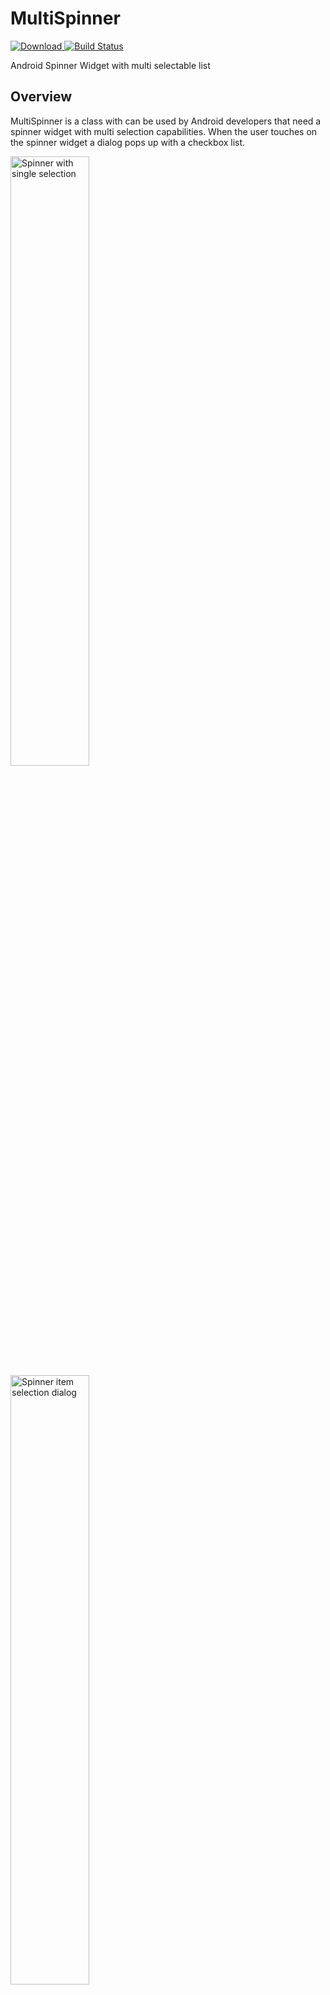 # MultiSpinner
[![Download](https://api.bintray.com/packages/thomashaertel/maven/MultiSpinner/images/download.svg) ](https://bintray.com/thomashaertel/maven/MultiSpinner/_latestVersion)
[![Build Status](https://travis-ci.org/thomashaertel/MultiSpinner.svg?branch=master)](https://travis-ci.org/thomashaertel/MultiSpinner)

Android Spinner Widget with multi selectable list

## Overview
MultiSpinner is a class with can be used by Android developers that need a spinner widget with multi selection capabilities.
When the user touches on the spinner widget a dialog pops up with a checkbox list. 

<img src="https://cloud.githubusercontent.com/assets/1078036/5889593/3e7044de-a430-11e4-91ae-2931dfa6fd22.png" alt="Spinner with single selection" width="50%" height="50%">
<img src="https://cloud.githubusercontent.com/assets/1078036/5889594/4083da9c-a430-11e4-988e-ff7dd114084b.png" alt="Spinner item selection dialog" width="50%" height="50%">
<img src="https://cloud.githubusercontent.com/assets/1078036/5889595/41dc0612-a430-11e4-83c4-fe24ff353d24.png" alt="Spinner with multiple selection" width="50%" height="50%">

## Usage
Integrating the widget is quite simple. In your layout.xml add the following snippet:
```xml
...
<com.thomashaertel.widget.MultiSpinner
    android:id="@+id/spinnerMulti"
    android:layout_width="match_parent"
    android:layout_height="wrap_content" />
...
```

After inserting the widget in your layout add the following code to your activity:
 ```java
    public class MyActivity extends Activity {
        private MultiSpinner spinner;
        private ArrayAdapter<String> adapter;
 
        @Override
        protected void onCreate(Bundle savedInstanceState) {
            super.onCreate(savedInstanceState);
            setContentView(R.layout.activity_main);
     
            // create spinner list elements
            adapter = new ArrayAdapter<String>(this, android.R.layout.simple_spinner_item);
            adapter.add("Item1");
            adapter.add("Item2");
            adapter.add("Item3");
            adapter.add("Item4");
            adapter.add("Item5");
     
            // get spinner and set adapter
            spinner = (MultiSpinner) findViewById(R.id.spinnerMulti);
            spinner.setAdapter(adapter, false, onSelectedListener);
     
            // set initial selection
            boolean[] selectedItems = new boolean[adapter.getCount()];
            selectedItems[1] = true; // select second item
            spinner.setSelected(selectedItems);
        }

        private MultiSpinner.MultiSpinnerListener onSelectedListener = new MultiSpinner.MultiSpinnerListener() {
            public void onItemsSelected(boolean[] selected) {
                // Do something here with the selected items
            }
        };
    }
```java

## Building
### Gradle

#### From maven central

Add maven central to your `build.gradle`:

```groovy
buildscript {
  repositories {
    mavenCentral()
  }
}

repositories {
  mavenCentral()
}
```

Then declare Crouton within your dependencies:

```groovy
dependencies {
  ...
  compile('com.thomashaertel:multispinner:0.1.0@aar') {
  }
  ...
}
```

### Maven

#### From maven central

To use crouton within your maven build simply add

```xml
<dependency>
  <artifactId>multispinner</artifactId>
  <version>${multispinner.version}</version>
  <groupId>com.thomashaertel</groupId>
</dependency>
```

to your pom.xml

If you also want the sources or javadoc add the respective classifier

```xml
  <classifier>sources</classifier>
```

or

```xml
  <classifier>javadoc</classifier>
```
to the dependency.